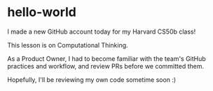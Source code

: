 # hello-world
I made a new GitHub account today for my Harvard CS50b class! 

This lesson is on Computational Thinking.

As a Product Owner, I had to become familiar with the team's GitHub practices and workflow, and review PRs before we committed them.

Hopefully, I'll be reviewing my own code sometime soon :)
